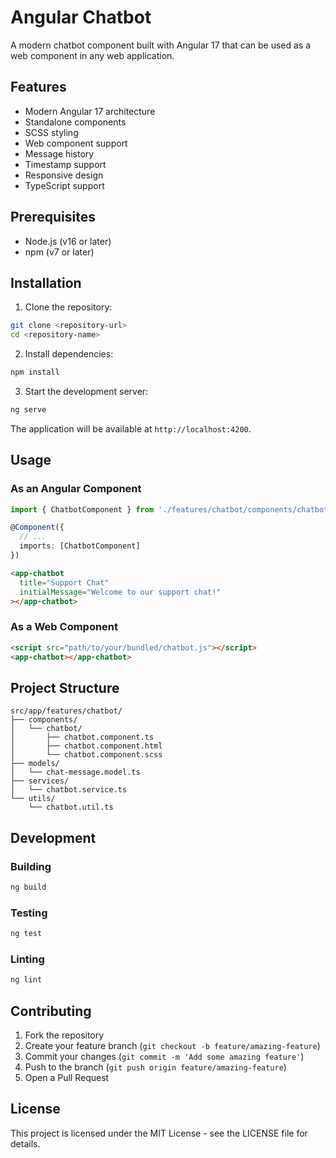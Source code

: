 # Angular Chatbot

A modern chatbot component built with Angular 17 that can be used as a web component in any web application.

## Features

- Modern Angular 17 architecture
- Standalone components
- SCSS styling
- Web component support
- Message history
- Timestamp support
- Responsive design
- TypeScript support

## Prerequisites

- Node.js (v16 or later)
- npm (v7 or later)

## Installation

1. Clone the repository:
```bash
git clone <repository-url>
cd <repository-name>
```

2. Install dependencies:
```bash
npm install
```

3. Start the development server:
```bash
ng serve
```

The application will be available at `http://localhost:4200`.

## Usage

### As an Angular Component

```typescript
import { ChatbotComponent } from './features/chatbot/components/chatbot/chatbot.component';

@Component({
  // ...
  imports: [ChatbotComponent]
})
```

```html
<app-chatbot
  title="Support Chat"
  initialMessage="Welcome to our support chat!"
></app-chatbot>
```

### As a Web Component

```html
<script src="path/to/your/bundled/chatbot.js"></script>
<app-chatbot></app-chatbot>
```

## Project Structure

```
src/app/features/chatbot/
├── components/
│   └── chatbot/
│       ├── chatbot.component.ts
│       ├── chatbot.component.html
│       └── chatbot.component.scss
├── models/
│   └── chat-message.model.ts
├── services/
│   └── chatbot.service.ts
└── utils/
    └── chatbot.util.ts
```

## Development

### Building

```bash
ng build
```

### Testing

```bash
ng test
```

### Linting

```bash
ng lint
```

## Contributing

1. Fork the repository
2. Create your feature branch (`git checkout -b feature/amazing-feature`)
3. Commit your changes (`git commit -m 'Add some amazing feature'`)
4. Push to the branch (`git push origin feature/amazing-feature`)
5. Open a Pull Request

## License

This project is licensed under the MIT License - see the LICENSE file for details. 